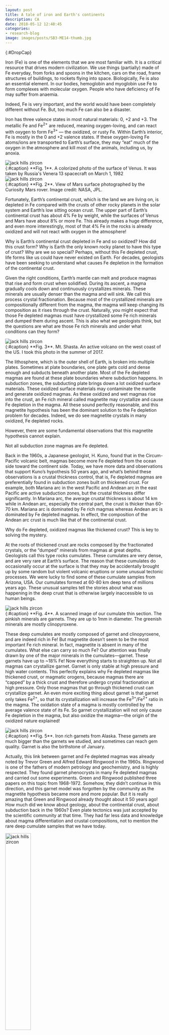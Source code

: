 ```yaml
---
layout: post
title: A tale of iron and Earth's continents
description: CA
date: 2018-05-12 12:48:45
categories:
- research-blog
image: images/posts/SB3-ME14-thumb.jpg
---
```


{:#DropCap}
<!-- adding {:#DropCap} above will make first letter of first word CAPITAL and Large -->
Iron (Fe) is one of the elements that we are most familiar with. It is a critical resource that drives modern civilization. We use things (partially) made of Fe everyday, from forks and spoons in the kitchen, cars on the road, frame structures of buildings, to rockets flying into space. Biologically, Fe is also an essential element. In our bodies, hemoglobin and myoglobin use Fe to form complexes with molecular oxygen. People who have deficiency of Fe may suffer from anaemia.

Indeed, Fe is very important, and the world would have been completely different without Fe. But, too much Fe can also be a disaster. 

Iron has three valence states in most natural materials: 0, +2 and +3. The metallic Fe and Fe<sup>2+</sup> are reduced, meaning oxygen-loving, and can react with oxygen to form Fe<sup>3+</sup> — the oxidized, or rusty Fe. Within Earth’s interior, Fe is mostly in the 0 and +2 valence states. If these oxygen-loving Fe atoms/ions are transported to Earth’s surface, they may “eat” much of the oxygen in the atmosphere and kill most of the animals, including us, by anoxia.

<div class="img-parent">
<img src="/images/posts/venus surface.jpg" alt="jack hills zircon" />
</div>
{:#caption}
**Fig. 1**. A colorized photo of the surface of Venus. It was taken by Russia's Venera 13 spacecraft on March 1, 1982

<div class="img-parent">
<img src="/images/posts/mars surface.jpg" alt="jack hills zircon" />
</div>
{:#caption}
**Fig. 2**. View of Mars surface photographed by the Curiosity Mars rover. Image credit: NASA, JPL.

Fortunately, Earth’s continental crust, which is the land we are living on, is depleted in Fe compared with the crusts of other rocky planets in the solar system and Earth’s low sitting ocean crust. The upper part of Earth’s continental crust has about 4% Fe by weight, while the surfaces of Venus and Mars have about 8% or more Fe. This already makes a huge difference, and even more interestingly, most of that 4% Fe in the rocks is already oxidized and will not react with oxygen in the atmosphere!

Why is Earth’s continental crust depleted in Fe and so oxidized? How did this crust form? Why is Earth the only known rocky planet to have this type of crust? Why are we so special? Perhaps, without this Fe depleted crust, life forms like us could have never existed on Earth. For decades, geologists have been seeking to understand what causes Fe depletion in the formation of the continental crust.

Given the right conditions, Earth’s mantle can melt and produce magmas that rise and form crust when solidified. During its ascent, a magma gradually cools down and continuously crystallizes minerals. These minerals are usually denser than the magma and will sink. We call this process crystal fractionation. Because most of the crystallized minerals are compositionally different from the magma, the magma will keep changing its composition as it rises through the crust. Naturally, you might expect that those Fe depleted magmas must have crystallized some Fe rich minerals and dumped them during ascent. This is also what we geologists think, but the questions are what are those Fe rich minerals and under what conditions can they form? 

<div class="img-parent">
<img src="/images/posts/P1100139.jpg" alt="jack hills zircon" />
</div>
{:#caption}
**Fig. 3**. Mt. Shasta. An active volcano on the west coast of the US. I took this photo in the summer of 2017.

The lithosphere, which is the outer shell of Earth, is broken into multiple plates. Sometimes at plate boundaries, one plate gets cold and dense enough and subducts beneath another plate. Most of the Fe depleted magmas are found at these plate boundaries where subduction happens. In subduction zones, the subducting plate brings down a lot oxidized surface materials. These oxidized surface materials may contaminate the mantle and generate oxidized magmas. As these oxidized and wet magmas rise into the crust, an Fe rich mineral called magnetite may crystallize and cause Fe depletion in the magma. All these sound perfectly reasonable, and this magnetite hypothesis has been the dominant solution to the Fe depletion problem for decades. Indeed, we do see magnetite crystals in many oxidized, Fe depleted rocks.

However, there are some fundamental observations that this magnetite hypothesis cannot explain.

Not all subduction zone magmas are Fe depleted.

Back in the 1960s, a Japanese geologist, H. Kuno, found that in the Circum-Pacific volcanic belt, magmas become more Fe depleted from the ocean side toward the continent side. Today, we have more data and observations that support Kuno’s hypothesis 50 years ago, and what’s behind these observations is a crustal thickness control, that is, Fe depleted magmas are preferentially found in subduction zones built on thickened crust. For example, both Mariana arc in the west Pacific and Andean arc in the east Pacific are active subduction zones, but the crustal thickness differ significantly. In Mariana arc, the average crustal thickness is about 14 km while in Andean arc, especially the central part, the crust is thicker than 60-70 km. Mariana arc is dominated by Fe rich magmas whereas Andean arc is dominated by Fe depleted magmas. In effect, the composition of the Andean arc crust is much like that of the continental crust.

Why do Fe depleted, oxidized magmas like thickened crust? This is key to solving the mystery.

At the roots of thickened crust are rocks composed by the fractionated crystals, or the “dumped” minerals from magmas at great depths. Geologists call this type rocks cumulates. These cumulates are very dense, and are very rare at Earth’s surface. The reason that these cumulates do occasionally occur at the surface is that they may be accidentally brought up by some random but violent volcanic eruptions or some unusual tectonic processes. We were lucky to find some of these cumulate samples from Arizona, USA. Our cumulates formed at 60-80 km deep tens of millions years ago. These unusual samples tell the stories about what was happening in the deep crust that is otherwise largely inaccessible to us human beings.

<div class="img-parent">
<img src="/images/posts/SB3-ME14.jpg" alt="jack hills zircon" />
</div>
{:#caption}
**Fig. 4**. A scanned image of our cumulate thin section. The pinkish minerals are garnets. They are up to 1mm in diameter. The greenish minerals are mostly clinopyroxene.

These deep cumulates are mostly composed of garnet and clinopyroxene, and are indeed rich in Fe! But magnetite doesn’t seem to be the most important Fe rich mineral. In fact, magnetite is absent in many of the cumulates. What else can carry so much Fe? Our attention was finally drawn by one of the major minerals in the cumulates—garnet. These garnets have up to ~18% Fe! Now everything starts to straighten up. Not all magmas can crystallize garnet. Garnet is only stable at high pressure and high water contents. This perfectly explains why Fe depleted magmas like thickened crust, or magmatic orogens, because magmas there are “capped” by a thick crust and therefore undergo crystal fractionation at high pressure. Only those magmas that go through thickened crust can crystallize garnet. An even more exciting thing about garnet is that garnet only takes Fe<sup>2+</sup>, so that its crystallization will increase the Fe<sup>3+</sup>/Fe<sup>2+</sup> ratio in the magma. The oxidation state of a magma is mostly controlled by the average valence state of its Fe. So garnet crystallization will not only cause Fe depletion in the magma, but also oxidize the magma—the origin of the oxidized nature explained!

<div class="img-parent">
<img src="/images/posts/DSC03295.jpg" alt="jack hills zircon" />
</div>
{:#caption}
**Fig. 5**. Iron rich garnets from Alaska. These garnets are much bigger than the garnets we studied, and sometimes can reach gem quality. Garnet is also the birthstone of January.

Actually, this link between garnet and Fe depleted magmas was already noted by Trevor Green and Alfred Edward Ringwood in the 1960s. Ringwood is one of the fathers of modern petrology and geochemistry, and is highly respected. They found garnet phenocrysts in many Fe depleted magmas and carried out some experiments. Green and Ringwood published three papers on this topic from 1968-1972. Somehow, they didn’t continue in this direction, and this garnet model was forgotten by the community as the magnetite hypothesis became more and more popular. But it is really amazing that Green and Ringwood already thought about it 50 years ago! How much did we know about geology, about the continental crust, about subduction back in the 1960s? Even plate tectonics was just accepted by the scientific community at that time. They had far less data and knowledge about magma differentiation and crustal compositions, not to mention the rare deep cumulate samples that we have today.

<div class="img-parent">
<img src="/images/posts/ringwood.jpg" alt="jack hills zircon" style="height:40%;width:40%;"/>
</div>
{:#caption}
**Fig. 6**. A.E.Ringwood (1930-1993), an Australian experimental geophysicist and geochemist. The mineral ringwoodite is named after him. Photo credit: Australian Academy of Science.

Nowadays, we may see the big pictures better than ever, thanks to big data geochemistry and those critical cumulate samples. Although nature is more complex than any single model can explain, this garnet hypothesis does seem to explain most of the observations in a self-consistent way. At the roots of the magmatic orogens, garnet keeps raining out from hot magmas coming up from the mantle. Like a filter, garnet crystallization changes the composition of the magma in the way that much of the oxygen-loving Fe<sup>2+</sup> and toxic S<sup>2-</sup> are filtered out and locked in the deep crust, and will not make it to the surface with magmas. Garnet is dense, and it will not stay in the deep crust for long. Eventually, garnet will take all the Fe<sup>2+</sup> and sulfides (S<sup>2-</sup> rich minerals) with it and sink into Earth’s deeper interior. Without garnet, Earth’s surface, including the atmosphere, might have been completely different. Free oxygen molecules may have never accumulated to the levels to sustain complicated life forms like us.

If this garnet hypothesis were correct, magmatic orogens, such as Andes where high altitude giant volcanos are typically seen, would be the primary factories of Earth’s continents. Just about every piece of the continental crust, our homeland, was born in such a violent and magnificent way. Today, we don’t see most of the mountains across the continents because they have been eroded away, but the Fe depleted nature of the crust preserves the memories of its past millions to billions of years ago. 

<div class="img-parent">
<img src="/images/posts/redox filter.jpg" alt="jack hills zircon" style="height:50%;width:50%;"/>
</div>
{:#caption}
**Fig. 7**. Cartoon illustrating garnet crystallization at the root of magmatic orogens, pulling the reducing Fe<sup>2+</sup> and S<sup>2-</sup> out of the magmas. Cartoon not to scale.
